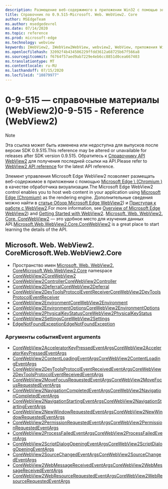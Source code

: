 ```yaml
---
description: Размещение веб-содержимого в приложении Win32 с помощью элемента управления Microsoft Edge WebView 2
title: Справочник по 0.9.515-Microsoft. Web. WebView2. Core
author: MSEdgeTeam
ms.author: msedgedevrel
ms.date: 07/14/2020
ms.topic: reference
ms.prod: microsoft-edge
ms.technology: webview
keywords: IWebView2, IWebView2WebView, webview2, WebView, приложения Win32, Win32, EDGE, ICoreWebView2, ICoreWebView2Controller, элемент управления "веб-браузер", HTML Edge
ms.openlocfilehash: 32092f4b434506229ffdd3612a68725b67f566a8
ms.sourcegitcommit: f6764f57aed9ab7229e4eb6cc8851d0cea667403
ms.translationtype: MT
ms.contentlocale: ru-RU
ms.lasthandoff: 07/15/2020
ms.locfileid: "10879977"
---
```

# <span data-ttu-id="b291d-104">0-9-515 — справочные материалы (WebView2)</span><span class="sxs-lookup"><span data-stu-id="b291d-104">0-9-515 - Reference (WebView2)</span></span>  

> [!NOTE]
> <span data-ttu-id="b291d-105">Эта ссылка может быть изменена или недоступна для выпусков после версии SDK 0.9.515.</span><span class="sxs-lookup"><span data-stu-id="b291d-105">This reference may be altered or unavailable for releases after SDK version 0.9.515.</span></span> <span data-ttu-id="b291d-106">Обратитесь к [Справочнику API WebView2](../../webview2-api-reference.md) для получения последней ссылки на API.</span><span class="sxs-lookup"><span data-stu-id="b291d-106">Please refer to [WebView2 API reference](../../webview2-api-reference.md) for the latest API reference.</span></span>

<span data-ttu-id="b291d-107">Элемент управления Microsoft Edge WebView2 позволяет размещать веб-содержимое в приложении с помощью [Microsoft Edge \ (Chromium \)](https://www.microsoftedgeinsider.com) в качестве обработчика визуализации.</span><span class="sxs-lookup"><span data-stu-id="b291d-107">The Microsoft Edge WebView2 control enables you to host web content in your application using [Microsoft Edge \(Chromium\)](https://www.microsoftedgeinsider.com) as the rendering engine.</span></span>  <span data-ttu-id="b291d-108">Дополнительные сведения можно найти в [статье Обзор Microsoft Edge WebView2](../../index.md)) и [Приступая к работе с WebView2](../../gettingstarted/win32.md).</span><span class="sxs-lookup"><span data-stu-id="b291d-108">For more information, see [Overview of Microsoft Edge WebView2](../../index.md)) and [Getting Started with WebView2](../../gettingstarted/win32.md).</span></span>  <span data-ttu-id="b291d-109">[Microsoft. Web. WebView2. Core. CoreWebView2](0-9-515/microsoft-web-webview2-core-corewebview2.md) — это удобное место для изучения данных API.</span><span class="sxs-lookup"><span data-stu-id="b291d-109">[Microsoft.Web.WebView2.Core.CoreWebView2](0-9-515/microsoft-web-webview2-core-corewebview2.md) is a great place to start learning the details of the API.</span></span>  

## <span data-ttu-id="b291d-110">Microsoft. Web. WebView2. Core</span><span class="sxs-lookup"><span data-stu-id="b291d-110">Microsoft.Web.WebView2.Core</span></span>
*   <span data-ttu-id="b291d-111">Пространство имен [Microsoft. Web. WebView2. Core](0-9-515/namespace-microsoft-web-webview2-core.md)</span><span class="sxs-lookup"><span data-stu-id="b291d-111">[Microsoft.Web.WebView2.Core](0-9-515/namespace-microsoft-web-webview2-core.md) namespace</span></span>
*   [<span data-ttu-id="b291d-112">CoreWebView2</span><span class="sxs-lookup"><span data-stu-id="b291d-112">CoreWebView2</span></span>](0-9-515/microsoft-web-webview2-core-corewebview2.md)
*   [<span data-ttu-id="b291d-113">CoreWebView2Controller</span><span class="sxs-lookup"><span data-stu-id="b291d-113">CoreWebView2Controller</span></span>](0-9-515/microsoft-web-webview2-core-corewebview2controller.md)
*   [<span data-ttu-id="b291d-114">CoreWebView2Deferral</span><span class="sxs-lookup"><span data-stu-id="b291d-114">CoreWebView2Deferral</span></span>](0-9-515/microsoft-web-webview2-core-corewebview2deferral.md)
*   [<span data-ttu-id="b291d-115">CoreWebView2DevToolsProtocolEventReceiver</span><span class="sxs-lookup"><span data-stu-id="b291d-115">CoreWebView2DevToolsProtocolEventReceiver</span></span>](0-9-515/microsoft-web-webview2-core-corewebview2devtoolsprotocoleventreceiver.md)
*   [<span data-ttu-id="b291d-116">CoreWebView2Environment</span><span class="sxs-lookup"><span data-stu-id="b291d-116">CoreWebView2Environment</span></span>](0-9-515/microsoft-web-webview2-core-corewebview2environment.md)
*   [<span data-ttu-id="b291d-117">CoreWebView2EnvironmentOptions</span><span class="sxs-lookup"><span data-stu-id="b291d-117">CoreWebView2EnvironmentOptions</span></span>](0-9-515/microsoft-web-webview2-core-corewebview2environmentoptions.md)
*   [<span data-ttu-id="b291d-118">CoreWebView2PhysicalKeyStatus</span><span class="sxs-lookup"><span data-stu-id="b291d-118">CoreWebView2PhysicalKeyStatus</span></span>](0-9-515/microsoft-web-webview2-core-corewebview2physicalkeystatus.md)
*   [<span data-ttu-id="b291d-119">CoreWebView2Settings</span><span class="sxs-lookup"><span data-stu-id="b291d-119">CoreWebView2Settings</span></span>](0-9-515/microsoft-web-webview2-core-corewebview2settings.md)
*   [<span data-ttu-id="b291d-120">EdgeNotFoundException</span><span class="sxs-lookup"><span data-stu-id="b291d-120">EdgeNotFoundException</span></span>](0-9-515/microsoft-web-webview2-core-edgenotfoundexception.md)

### <span data-ttu-id="b291d-121">Аргументы события</span><span class="sxs-lookup"><span data-stu-id="b291d-121">Event arguments</span></span>

*   [<span data-ttu-id="b291d-122">CoreWebView2AcceleratorKeyPressedEventArgs</span><span class="sxs-lookup"><span data-stu-id="b291d-122">CoreWebView2AcceleratorKeyPressedEventArgs</span></span>](0-9-515/microsoft-web-webview2-core-corewebview2acceleratorkeypressedeventargs.md)
*   [<span data-ttu-id="b291d-123">CoreWebView2ContentLoadingEventArgs</span><span class="sxs-lookup"><span data-stu-id="b291d-123">CoreWebView2ContentLoadingEventArgs</span></span>](0-9-515/microsoft-web-webview2-core-corewebview2contentloadingeventargs.md)
*   [<span data-ttu-id="b291d-124">CoreWebView2DevToolsProtocolEventReceivedEventArgs</span><span class="sxs-lookup"><span data-stu-id="b291d-124">CoreWebView2DevToolsProtocolEventReceivedEventArgs</span></span>](0-9-515/microsoft-web-webview2-core-corewebview2devtoolsprotocoleventreceivedeventargs.md)
*   [<span data-ttu-id="b291d-125">CoreWebView2MoveFocusRequestedEventArgs</span><span class="sxs-lookup"><span data-stu-id="b291d-125">CoreWebView2MoveFocusRequestedEventArgs</span></span>](0-9-515/microsoft-web-webview2-core-corewebview2movefocusrequestedeventargs.md)
*   [<span data-ttu-id="b291d-126">CoreWebView2NavigationCompletedEventArgs</span><span class="sxs-lookup"><span data-stu-id="b291d-126">CoreWebView2NavigationCompletedEventArgs</span></span>](0-9-515/microsoft-web-webview2-core-corewebview2navigationcompletedeventargs.md)
*   [<span data-ttu-id="b291d-127">CoreWebView2NavigationStartingEventArgs</span><span class="sxs-lookup"><span data-stu-id="b291d-127">CoreWebView2NavigationStartingEventArgs</span></span>](0-9-515/microsoft-web-webview2-core-corewebview2navigationstartingeventargs.md)
*   [<span data-ttu-id="b291d-128">CoreWebView2NewWindowRequestedEventArgs</span><span class="sxs-lookup"><span data-stu-id="b291d-128">CoreWebView2NewWindowRequestedEventArgs</span></span>](0-9-515/microsoft-web-webview2-core-corewebview2newwindowrequestedeventargs.md)
*   [<span data-ttu-id="b291d-129">CoreWebView2PermissionRequestedEventArgs</span><span class="sxs-lookup"><span data-stu-id="b291d-129">CoreWebView2PermissionRequestedEventArgs</span></span>](0-9-515/microsoft-web-webview2-core-corewebview2permissionrequestedeventargs.md)
*   [<span data-ttu-id="b291d-130">CoreWebView2ProcessFailedEventArgs</span><span class="sxs-lookup"><span data-stu-id="b291d-130">CoreWebView2ProcessFailedEventArgs</span></span>](0-9-515/microsoft-web-webview2-core-corewebview2processfailedeventargs.md)
*   [<span data-ttu-id="b291d-131">CoreWebView2ScriptDialogOpeningEventArgs</span><span class="sxs-lookup"><span data-stu-id="b291d-131">CoreWebView2ScriptDialogOpeningEventArgs</span></span>](0-9-515/microsoft-web-webview2-core-corewebview2scriptdialogopeningeventargs.md)
*   [<span data-ttu-id="b291d-132">CoreWebView2SourceChangedEventArgs</span><span class="sxs-lookup"><span data-stu-id="b291d-132">CoreWebView2SourceChangedEventArgs</span></span>](0-9-515/microsoft-web-webview2-core-corewebview2sourcechangedeventargs.md)
*   [<span data-ttu-id="b291d-133">CoreWebView2WebMessageReceivedEventArgs</span><span class="sxs-lookup"><span data-stu-id="b291d-133">CoreWebView2WebMessageReceivedEventArgs</span></span>](0-9-515/microsoft-web-webview2-core-corewebview2webmessagereceivedeventargs.md)
*   [<span data-ttu-id="b291d-134">CoreWebView2WebResourceRequestedEventArgs</span><span class="sxs-lookup"><span data-stu-id="b291d-134">CoreWebView2WebResourceRequestedEventArgs</span></span>](0-9-515/microsoft-web-webview2-core-corewebview2webresourcerequestedeventargs.md)
